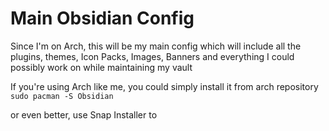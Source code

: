 #  Main Obsidian Config
Since I'm on Arch, this will be my main config which will include all the plugins, themes, Icon Packs, Images, Banners and everything I could possibly work on while maintaining my vault

If you're using Arch like me, you could simply install it from arch repository 
`sudo pacman -S Obsidian`

or even better, use Snap Installer to 